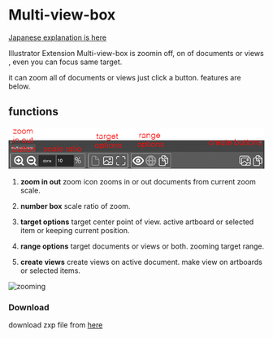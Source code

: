 # Multi-view-box

[Japanese explanation is here](https://kawano-shuji.com/justdiary/2022/04/20/illustrator-exte…n-multi-view-box/)

Illustrator Extension Multi-view-box is zoomin off, on of documents or views , even you can focus same target.

it can zoom all of documents or views just click a button.
features are below.

## functions

![panel](./readmeImg/panel-Multi%3Dview-box-caption.jpg)

1. **zoom in out**
zoom icon zooms in or out documents from current zoom scale.

2. **number box**
scale ratio of zoom.

3. **target options**
target center point of view. active artboard or selected item or keeping current position.

4. **range options**
target documents or views or both. zooming target range.

5. **create views**
create views on active document. make view on artboards or selected items.

![zooming](./readmeImg/multiView.gif)

### Download

download zxp file from [here](http://kawano-shuji.com/strage/multi-view-box_1.zxp)

